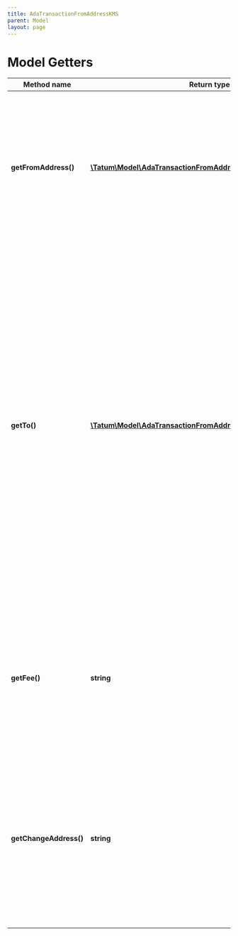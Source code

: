```yaml
---
title: AdaTransactionFromAddressKMS
parent: Model
layout: page
---
```


# Model Getters

Method name | Return type | Description | Notes
------------ | ------------- | ------------- | -------------
**getFromAddress()** | [**\Tatum\Model\AdaTransactionFromAddressKMSFromAddressInner[]**](../AdaTransactionFromAddressKMSFromAddressInner) | The array of blockchain addresses to send the assets from and their signature IDs. For each address, the last 100 transactions are scanned for any UTXO to be included in the transaction. |
**getTo()** | [**\Tatum\Model\AdaTransactionFromAddressToInner[]**](../AdaTransactionFromAddressToInner) | The array of blockchain addresses to send the assets to and the amounts that each address should receive (in ADA). The difference between the UTXOs calculated in the <code>fromAddress</code> section and the total amount to receive calculated in the <code>to</code> section will be used as the gas fee. To explicitly specify the fee amount and the blockchain address where any extra funds remaining after covering the fee will be sent, set the <code>fee</code> and <code>changeAddress</code> parameters. |
**getFee()** | **string** | The fee to be paid for the transaction (in ADA); if you are using this parameter, you have to also use the <code>changeAddress</code> parameter because these two parameters only work together. | [optional]
**getChangeAddress()** | **string** | The blockchain address to send any extra assets remaning after covering the fee to; if you are using this parameter, you have to also use the <code>fee</code> parameter because these two parameters only work together. | [optional]

